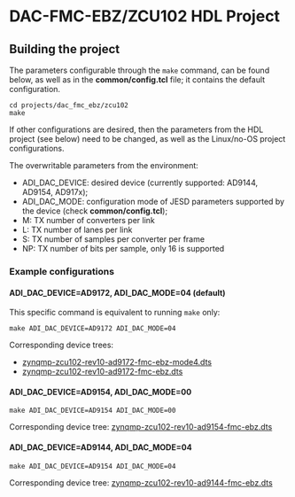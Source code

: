 # DAC-FMC-EBZ/ZCU102 HDL Project

## Building the project

The parameters configurable through the `make` command, can be found below, as well as in the **common/config.tcl** file; it contains the default configuration.

```
cd projects/dac_fmc_ebz/zcu102
make
```

If other configurations are desired, then the parameters from the HDL project (see below) need to be changed, as well as the Linux/no-OS project configurations.

The overwritable parameters from the environment:

- ADI_DAC_DEVICE: desired device (currently supported: AD9144, AD9154, AD917x); 
- ADI_DAC_MODE: configuration mode of JESD parameters supported by the device (check **common/config.tcl**);
- M: TX number of converters per link
- L: TX number of lanes per link
- S: TX number of samples per converter per frame
- NP: TX number of bits per sample, only 16 is supported

### Example configurations

#### ADI_DAC_DEVICE=AD9172, ADI_DAC_MODE=04 (default)

This specific command is equivalent to running `make` only:

```
make ADI_DAC_DEVICE=AD9172 ADI_DAC_MODE=04
``` 

Corresponding device trees: 
- [zynqmp-zcu102-rev10-ad9172-fmc-ebz-mode4.dts](https://github.com/analogdevicesinc/linux/blob/main/arch/arm64/boot/dts/xilinx/zynqmp-zcu102-rev10-ad9172-fmc-ebz-mode4.dts)
- [zynqmp-zcu102-rev10-ad9172-fmc-ebz.dts](https://github.com/analogdevicesinc/linux/blob/main/arch/arm64/boot/dts/xilinx/zynqmp-zcu102-rev10-ad9172-fmc-ebz.dts)

#### ADI_DAC_DEVICE=AD9154, ADI_DAC_MODE=00

```
make ADI_DAC_DEVICE=AD9154 ADI_DAC_MODE=00
``` 

Corresponding device tree: [zynqmp-zcu102-rev10-ad9154-fmc-ebz.dts](https://github.com/analogdevicesinc/linux/blob/main/arch/arm64/boot/dts/xilinx/zynqmp-zcu102-rev10-ad9154-fmc-ebz.dts)

#### ADI_DAC_DEVICE=AD9144, ADI_DAC_MODE=04

```
make ADI_DAC_DEVICE=AD9154 ADI_DAC_MODE=04
``` 

Corresponding device tree: [zynqmp-zcu102-rev10-ad9144-fmc-ebz.dts](https://github.com/analogdevicesinc/linux/blob/main/arch/arm64/boot/dts/xilinx/zynqmp-zcu102-rev10-ad9144-fmc-ebz.dts)